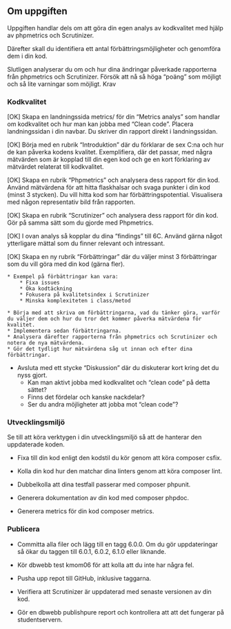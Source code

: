 ## Om uppgiften

Uppgiften handlar dels om att göra din egen analys av kodkvalitet med hjälp av phpmetrics och Scrutinizer.

Därefter skall du identifiera ett antal förbättringsmöjligheter och genomföra dem i din kod.

Slutligen analyserar du om och hur dina ändringar påverkade rapporterna från phpmetrics och Scrutinizer. Försök att nå så höga “poäng” som möjligt och så lite varningar som möjligt.
Krav

### Kodkvalitet

[OK] Skapa en landningssida metrics/ för din “Metrics analys” som handlar om kodkvalitet och hur man kan jobba med “Clean code”. Placera landningssidan i din navbar. Du skriver din rapport direkt i landningssidan.

[OK] Börja med en rubrik “Introduktion” där du förklarar de sex C:na och hur de kan påverka kodens kvalitet. Exemplifiera, där det passar, med några mätvärden som är kopplad till din egen kod och ge en kort förklaring av mätvärdet relaterat till kodkvalitet.

[OK] Skapa en rubrik “Phpmetrics” och analysera dess rapport för din kod. Använd mätvärdena för att hitta flaskhalsar och svaga punkter i din kod (minst 3 stycken). Du vill hitta kod som har förbättringspotential. Visualisera med någon representativ bild från rapporten.

[OK] Skapa en rubrik “Scrutinizer” och analysera dess rapport för din kod. Gör på samma sätt som du gjorde med Phpmetrics.

[OK] I ovan analys så kopplar du dina “findings” till 6C. Använd gärna något ytterligare mättal som du finner relevant och intressant.

[OK] Skapa en ny rubrik “Förbättringar” där du väljer minst 3 förbättringar som du vill göra med din kod (gärna fler).

    * Exempel på förbättringar kan vara:
        * Fixa issues
        * Öka kodtäckning
        * Fokusera på kvalitetsindex i Scrutinizer
        * Minska komplexiteten i class/metod

    * Börja med att skriva om förbättringarna, vad du tänker göra, varför du väljer dem och hur du tror det kommer påverka mätvärdena för kvalitet.
    * Implementera sedan förbättringarna.
    * Analysera därefter rapporterna från phpmetrics och Scrutinizer och notera de nya mätvärdena.
    * Gör det tydligt hur mätvärdena såg ut innan och efter dina förbättringar.

* Avsluta med ett stycke “Diskussion” där du diskuterar kort kring det du nyss gjort.
    * Kan man aktivt jobba med kodkvalitet och “clean code” på detta sättet?
    * Finns det fördelar och kanske nackdelar?
    * Ser du andra möjligheter att jobba mot “clean code”?

### Utvecklingsmiljö

Se till att köra verktygen i din utvecklingsmiljö så att de hanterar den uppdaterade koden.

* Fixa till din kod enligt den kodstil du kör genom att köra composer csfix.

* Kolla din kod hur den matchar dina linters genom att köra composer lint.

* Dubbelkolla att dina testfall passerar med composer phpunit.

* Generera dokumentation av din kod med composer phpdoc.

* Generera metrics för din kod composer metrics.

### Publicera

* Committa alla filer och lägg till en tagg 6.0.0. Om du gör uppdateringar så ökar du taggen till 6.0.1, 6.0.2, 6.1.0 eller liknande.

* Kör dbwebb test kmom06 för att kolla att du inte har några fel.

* Pusha upp repot till GitHub, inklusive taggarna.

* Verifiera att Scrutinizer är uppdaterad med senaste versionen av din kod.

* Gör en dbwebb publishpure report och kontrollera att att det fungerar på studentservern.
